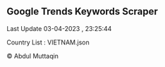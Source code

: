 

## Google Trends Keywords Scraper 
 
Last Update 03-04-2023 , 23:25:44

Country List :
VIETNAM.json



© Abdul Muttaqin 
